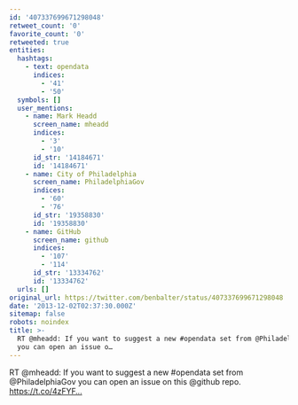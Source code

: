 ```yaml
---
id: '407337699671298048'
retweet_count: '0'
favorite_count: '0'
retweeted: true
entities:
  hashtags:
    - text: opendata
      indices:
        - '41'
        - '50'
  symbols: []
  user_mentions:
    - name: Mark Headd
      screen_name: mheadd
      indices:
        - '3'
        - '10'
      id_str: '14184671'
      id: '14184671'
    - name: City of Philadelphia
      screen_name: PhiladelphiaGov
      indices:
        - '60'
        - '76'
      id_str: '19358830'
      id: '19358830'
    - name: GitHub
      screen_name: github
      indices:
        - '107'
        - '114'
      id_str: '13334762'
      id: '13334762'
  urls: []
original_url: https://twitter.com/benbalter/status/407337699671298048
date: '2013-12-02T02:37:30.000Z'
sitemap: false
robots: noindex
title: >-
  RT @mheadd: If you want to suggest a new #opendata set from @PhiladelphiaGov
  you can open an issue o…
---
```


RT @mheadd: If you want to suggest a new #opendata set from @PhiladelphiaGov you can open an issue on this @github repo. https://t.co/4zFYF…